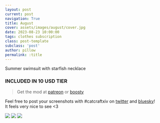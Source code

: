 ```yaml
---
layout: post
current: post
navigation: True
title: August
cover: assets/images/august/cover.jpg
date: 2023-08-23 10:00:00
tags: clothes subscription
class: post-template
subclass: 'post'
author: pillow
permalink: :title
---
```


Summer swimsuit with starfish necklace

### INCLUDED IN 10 USD TIER

> Get the mod at [patreon](https://www.patreon.com/posts/88258786) or [boosty](https://boosty.to/miaumori/posts/0f9df241-05be-46dc-9dec-145e662897d7?share=post_link)

Feel free to post your screenshots with #catcraftxiv on [twitter](https://x.com/hashtag/catcraftxiv?src=hashtag_click) and [bluesky](https://bsky.app/hashtag/catcraftxiv)! It feels very nice to see <3

<img src="/assets/images/{{ page.title | downcase }}/ffxiv_dx11_2023-08-25_19-08-36.jpg"/>
<img src="/assets/images/{{ page.title | downcase }}/ffxiv_dx11_2023-08-25_19-04-11.jpg"/>
<img src="/assets/images/{{ page.title | downcase }}/cover.jpg"/>


